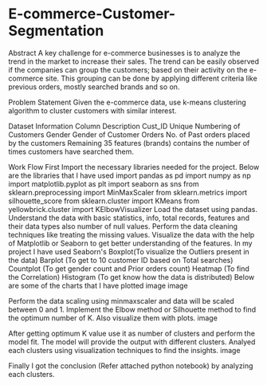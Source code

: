 # E-commerce-Customer-Segmentation

Abstract
A key challenge for e-commerce businesses is to analyze the trend in the market to increase their sales. The trend can be easily observed if the companies can group the customers; based on their activity on the e-commerce site. This grouping can be done by applying different criteria like previous orders, mostly searched brands and so on.

Problem Statement
Given the e-commerce data, use k-means clustering algorithm to cluster customers with similar interest.

Dataset Information
Column	Description
Cust_ID	Unique Numbering of Customers
Gender	Gender of Customer
Orders	No. of Past orders placed by the customers
Remaining 35 features (brands) contains the number of times customers have searched them.

Work Flow
First Import the necessary libraries needed for the project. Below are the libraries that I have used
import pandas as pd
import numpy as np
import matplotlib.pyplot as plt
import seaborn as sns
from sklearn.preprocessing import MinMaxScaler
from sklearn.metrics import silhouette_score
from sklearn.cluster import KMeans
from yellowbrick.cluster import KElbowVisualizer
Load the dataset using pandas.
Understand the data with basic statistics, info, total records, features and their data types also number of null values.
Perform the data cleaning techniques like treating the missing values.
Visualize the data with the help of Matplotlib or Seaborn to get better understanding of the features.
In my project I have used Seaborn's
Boxplot(To visualize the Outliers present in the data)
Barplot (To get to 10 customer ID based on Total searches)
Countplot (To get gender count and Prior orders count)
Heatmap (To find the Correlation)
Histogram (To get know how the data is distributed)
Below are some of the charts that I have plotted
image image

Perform the data scaling using minmaxscaler and data will be scaled between 0 and 1.
Implement the Elbow method or Silhouette method to find the optimum number of K. Also visualize them with plots.
image

After getting optimum K value use it as number of clusters and perform the model fit.
The model will provide the output with different clusters.
Analyed each clusters using visualization techniques to find the insights.
image

Finally I got the conclusion (Refer attached python notebook) by analyzing each clusters.
